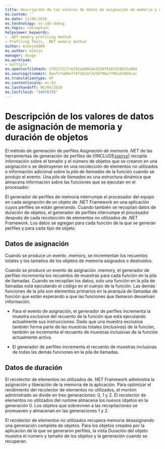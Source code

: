 ```yaml
---
title: Descripción de los valores de datos de asignación de memoria y duración de objetos | Microsoft Docs
ms.custom: ''
ms.date: 11/04/2016
ms.technology: vs-ide-debug
ms.topic: conceptual
helpviewer_keywords:
- .NET memory profiling method
- Profiling Tools, .NET memory method
author: mikejo5000
ms.author: mikejo
manager: douge
ms.workload:
- multiple
ms.openlocfilehash: 27922f227c6791ad4b64b3258f9107d28b21a964
ms.sourcegitcommit: 0aafcfa08ef74f162af2e5079be77061d7885cac
ms.translationtype: HT
ms.contentlocale: es-ES
ms.lasthandoff: 06/04/2018
ms.locfileid: "34476735"
---
```

# <a name="understand-memory-allocation-and-object-lifetime-data-values"></a>Descripción de los valores de datos de asignación de memoria y duración de objetos

El método de generación de perfiles *Asignación de memoria .NET* de las herramientas de generación de perfiles de [!INCLUDE[vsprvs](../code-quality/includes/vsprvs_md.md)] recopila información sobre el tamaño y el número de objetos que se crearon en una asignación o se destruyeron en una recolección de elementos no utilizados e información adicional sobre la *pila de llamadas* de la función cuando se produjo el evento. Una *pila de llamadas* es una estructura dinámica que almacena información sobre las funciones que se ejecutan en el procesador.

El generador de perfiles de memoria interrumpe el procesador del equipo en cada asignación de un objeto de .NET Framework en una aplicación cuyos perfiles se están generando. Cuando también se recopilan datos de duración de objetos, el generador de perfiles interrumpe el procesador después de cada recolección de elementos no utilizados de .NET Framework. Los datos se agregan para cada función de la que se generan perfiles y para cada tipo de objeto.

## <a name="allocation-data"></a>Datos de asignación

Cuando se produce un evento .memory, se incrementan los recuentos totales y los tamaños de los objetos de memoria asignados o destruidos.

Cuando se produce un evento de asignación .memory, el generador de perfiles incrementa los recuentos de muestras para cada función en la pila de llamadas. Cuando se recopilan los datos, solo una función en la pila de llamadas está ejecutando el código en el cuerpo de la función. Las demás funciones de la pila son elementos primarios en la jerarquía de llamadas de función que están esperando a que las funciones que llamaron devuelvan información.

- Para el evento de asignación, el generador de perfiles incrementa la muestra *exclusiva* del recuento de la función que está ejecutando actualmente sus instrucciones. Dado que una muestra exclusiva también forma parte de las muestras totales (*inclusivas*) de la función, también se incrementa el recuento de muestras inclusivas de la función actualmente activa.

- El generador de perfiles incrementa el recuento de muestras inclusivas de todas las demás funciones en la pila de llamadas.

## <a name="lifetime-data"></a>Datos de duración

El recolector de elementos no utilizados de .NET Framework administra la asignación y liberación de la memoria de la aplicación. Para optimizar el rendimiento del recolector de elementos no utilizados, el montón administrado se divide en tres generaciones: 0, 1 y 2. El recolector de elementos no utilizados del runtime almacena los nuevos objetos en la generación 0. Los objetos que sobreviven a las recopilaciones se promueven y almacenan en las generaciones 1 y 2.

El recolector de elementos no utilizados recupera memoria desasignando una generación completa de objetos. Para los objetos creados por la aplicación de la que se generaron perfiles, la vista Duración del objeto muestra el número y tamaño de los objetos y la generación cuando se recuperan.